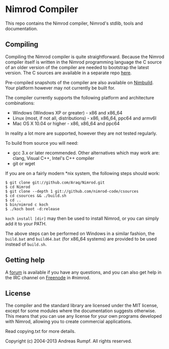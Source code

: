 # Nimrod Compiler
This repo contains the Nimrod compiler, Nimrod's stdlib, tools and 
documentation.

## Compiling
Compiling the Nimrod compiler is quite straightforward. Because
the Nimrod compiler itself is written in the Nimrod programming language
the C source of an older version of the compiler are needed to bootstrap the
latest version. The C sources are available in a separate repo [here](http://github.com/nimrod-code/csources).

Pre-compiled snapshots of the compiler are also available on
[Nimbuild](http://build.nimrod-code.org/). Your platform however may not 
currently be built for.

The compiler currently supports the following platform and architecture 
combinations:
  
  * Windows (Windows XP or greater) - x86 and x86_64
  * Linux (most, if not all, distributions) - x86, x86_64, ppc64 and armv6l
  * Mac OS X 10.04 or higher - x86, x86_64 and ppc64
  
In reality a lot more are supported, however they are not tested regularly.

To build from source you will need:

  * gcc 3.x or later recommended. Other alternatives which may work
    are: clang, Visual C++, Intel's C++ compiler
  * git or wget

If you are on a fairly modern *nix system, the following steps should work:

```
$ git clone git://github.com/Araq/Nimrod.git
$ cd Nimrod
$ git clone --depth 1 git://github.com/nimrod-code/csources
$ cd csources && ./build.sh
$ cd ..
$ bin/nimrod c koch
$ ./koch boot -d:release
```

``koch install [dir]`` may then be used to install Nimrod, or you
can simply add it to your PATH.

The above steps can be performed on Windows in a similar fashion, the
``build.bat`` and ``build64.bat`` (for x86_64 systems) are provided to be used
instead of ``build.sh``.

## Getting help
A [forum](http://forum.nimrod-code.org/) is available if you have any questions,
and you can also get help in the IRC channel
on [Freenode](irc://irc.freenode.net/nimrod) in #nimrod.

## License
The compiler and the standard library are licensed under the MIT license, 
except for some modules where the documentation suggests otherwise. This means 
that you can use any license for your own programs developed with Nimrod, 
allowing you to create commercial applications.

Read copying.txt for more details.

Copyright (c) 2004-2013 Andreas Rumpf.
All rights reserved.

